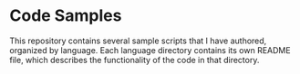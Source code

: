 # Code Samples
This repository contains several sample scripts that I have authored, organized by language. Each language directory contains its own README file, which describes the functionality of the code in that directory.
